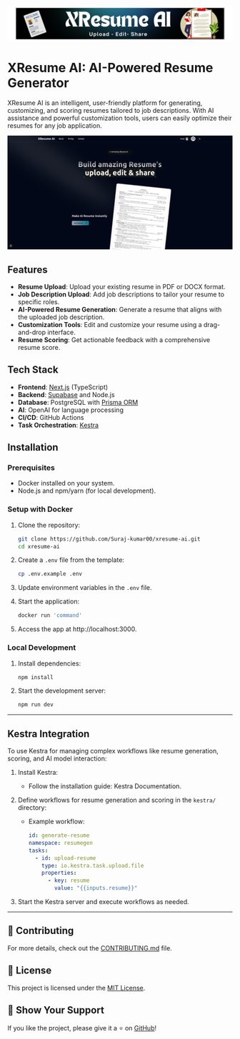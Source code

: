 ![](/public/xresuem2.png)

# XResume AI: AI-Powered Resume Generator

XResume AI is an intelligent, user-friendly platform for generating, customizing, and scoring resumes tailored to job descriptions. With AI assistance and powerful customization tools, users can easily optimize their resumes for any job application.

![Homepage](./public/HomPage.png)

## Features

- **Resume Upload**: Upload your existing resume in PDF or DOCX format.
- **Job Description Upload**: Add job descriptions to tailor your resume to specific roles.
- **AI-Powered Resume Generation**: Generate a resume that aligns with the uploaded job description.
- **Customization Tools**: Edit and customize your resume using a drag-and-drop interface.
- **Resume Scoring**: Get actionable feedback with a comprehensive resume score.

## Tech Stack

- **Frontend**: [Next.js](https://nextjs.org/) (TypeScript)
- **Backend**: [Supabase](https://supabase.com/) and Node.js
- **Database**: PostgreSQL with [Prisma ORM](https://www.prisma.io/)
- **AI**: OpenAI for language processing
- **CI/CD**: GitHub Actions
- **Task Orchestration**: [Kestra](https://kestra.io/)

## Installation

### Prerequisites

- Docker installed on your system.
- Node.js and npm/yarn (for local development).

### Setup with Docker

1. Clone the repository:
   ```bash
   git clone https://github.com/Suraj-kumar00/xresume-ai.git
   cd xresume-ai
   ```
1. Create a `.env` file from the template:

   ```bash
   cp .env.example .env

   ```

1. Update environment variables in the `.env` file.
1. Start the application:

   ```bash
   docker run 'command'

   ```

1. Access the app at http://localhost:3000.

### Local Development

1. Install dependencies:

   ```bash
   npm install

   ```

2. Start the development server:

   ```bash
   npm run dev
   ```

---

## Kestra Integration

To use Kestra for managing complex workflows like resume generation, scoring, and AI model interaction:

1. Install Kestra:
   - Follow the installation guide: Kestra Documentation.
2. Define workflows for resume generation and scoring in the `kestra/` directory:

   - Example workflow:

     ```yaml
     id: generate-resume
     namespace: resumegen
     tasks:
       - id: upload-resume
         type: io.kestra.task.upload.file
         properties:
           - key: resume
             value: "{{inputs.resume}}"

     ```

3. Start the Kestra server and execute workflows as needed.

---

## 🤝 Contributing

For more details, check out the [CONTRIBUTING.md](/CONTRIBUTING.md) file.

## 📜 License

This project is licensed under the [MIT License](https://github.com/Suraj-kumar00/xresume-ai/blob/main/LICENSE).

## 🌟 Show Your Support

If you like the project, please give it a ⭐️ on [GitHub](https://github.com/Suraj-kumar00/xresume-ai)!
